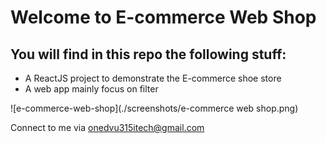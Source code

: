 # Welcome to E-commerce Web Shop

## You will find in this repo the following stuff:

* A ReactJS project to demonstrate the E-commerce shoe store
* A web app mainly focus on filter

![e-commerce-web-shop](./screenshots/e-commerce web shop.png)

Connect to me via onedvu315itech@gmail.com